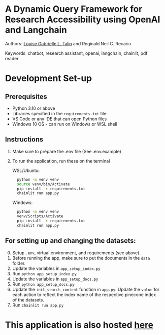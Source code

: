 # A Dynamic Query Framework for Research Accessibility using OpenAI and Langchain
Authors: [Louise Gabrielle L. Talip](https://github.com/ridiculoys) and Reginald Neil C. Recario

Keywords: chatbot, research assistant, openai, langchain, chainlit, pdf reader


# Development Set-up

## Prerequisites
* Python 3.10 or above
* Libraries specified in the `requirements.txt` file
* VS Code or any IDE that can open Python files
* Windows 10 OS - can run on Windows or WSL shell

## Instructions
1. Make sure to prepare the .env file (See .env.example)
2. To run the application, run these on the terminal 

    WSL/Ubuntu:
    ```bash
      python -m venv venv
      source venv/bin/Activate
      pip install -r requirements.txt
      chainlit run app.py
    ```

    Windows:
    ```bash
      python -m venv venv
      venv/Scripts/Activate
      pip install -r requirements.txt
      chainlit run app.py
    ```

## For setting up and changing the datasets:

0. Setup `.env`, virtual environment, and requirements (see above).
1. Before running the app, make sure to put the documents in the `data` folder.
2. Update the variables in `app_setup_index.py`
3. Run `python app_setup_index.py`
4. Update the variables in `app_setup_docs.py`
5. Run `python app_setup_docs.py`
6. Update the `init_search_content` function in `app.py`. Update the `value` for each action to reflect the index name of the respective pinecone index of the datasets.
7. Run `chainlit run app.py`


# This application is also hosted [here](https://test-ics-chatbot.onrender.com/)